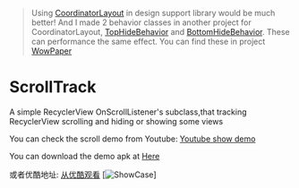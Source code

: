 
> Using [CoordinatorLayout](https://developer.android.com/reference/android/support/design/widget/CoordinatorLayout.html) in design support library would be much better! And I made 2 behavior classes in another project for CoordinatorLayout, [TopHideBehavior](https://github.com/boybeak/WowPaper/blob/master/base/src/main/java/com/nulldreams/base/widget/behavior/TopHideBehavior.java) and [BottomHideBehavior](https://github.com/boybeak/WowPaper/blob/master/base/src/main/java/com/nulldreams/base/widget/behavior/BottomHideBehavior.java). These can performance the same effect. You can find these in project [WowPaper](https://github.com/boybeak/WowPaper)

# ScrollTrack
A simple RecyclerView OnScrollListener's subclass,that tracking RecyclerView scrolling and hiding or showing some views


You can check the scroll demo from Youtube:
[Youtube show demo](https://youtu.be/EfIEinYBpfI)

You can download the demo apk at [Here](https://play.google.com/store/apps/details?id=com.beak.scrolltrack)

或者优酷地址:
[从优酷观看](http://v.youku.com/v_show/id_XMTM1NzQ3ODA5Mg==.html)
[![ShowCase](https://lh3.googleusercontent.com/-YIjbKsFv8GQ/VhpZNBYNm0I/AAAAAAAAEpg/Im5sVKbJGg8/w852-h1514/QQ20151011-0%25402x.png=108x192)]
